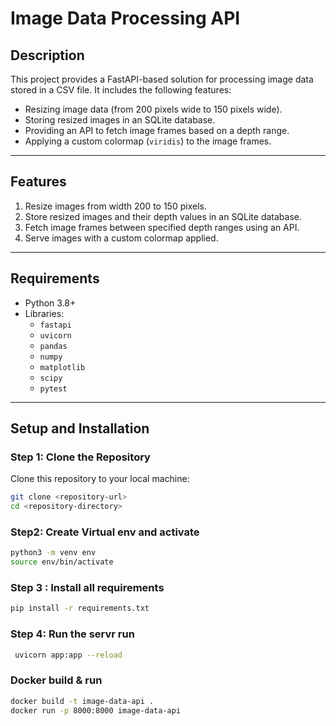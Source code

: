 
# Image Data Processing API

## Description
This project provides a FastAPI-based solution for processing image data stored in a CSV file. It includes the following features:
- Resizing image data (from 200 pixels wide to 150 pixels wide).
- Storing resized images in an SQLite database.
- Providing an API to fetch image frames based on a depth range.
- Applying a custom colormap (`viridis`) to the image frames.

---

## Features
1. Resize images from width 200 to 150 pixels.
2. Store resized images and their depth values in an SQLite database.
3. Fetch image frames between specified depth ranges using an API.
4. Serve images with a custom colormap applied.

---

## Requirements
- Python 3.8+
- Libraries:
  - `fastapi`
  - `uvicorn`
  - `pandas`
  - `numpy`
  - `matplotlib`
  - `scipy`
  - `pytest`

---

## Setup and Installation

### Step 1: Clone the Repository
Clone this repository to your local machine:
```bash
git clone <repository-url>
cd <repository-directory>
```

###  Step2: Create Virtual env and activate

```bash
python3 -m venv env
source env/bin/activate
```

### Step 3 : Install all requirements
```bash
pip install -r requirements.txt

```


### Step 4: Run the servr run 
```bash
 uvicorn app:app --reload

```
### Docker build & run

```bash
docker build -t image-data-api .
docker run -p 8000:8000 image-data-api






